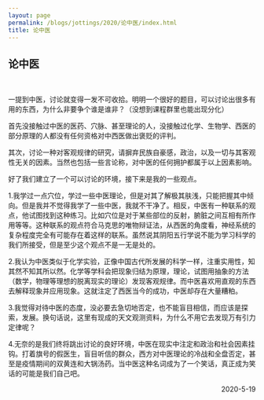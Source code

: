 ```yaml
---
layout: page
permalink: /blogs/jottings/2020/论中医/index.html
title: 论中医
---
```


## 论中医
<br>

一提到中医，讨论就变得一发不可收拾。明明一个很好的题目，可以讨论出很多有用的东西，为什么非要争个谁是谁非？（没想到课程群里也能出现分化）

首先没接触过中医的医药、穴脉、甚至理论的人，没接触过化学、生物学、西医的部分原理的人都没有任何资格对中西医做出褒贬的评判。

其次，讨论一种对客观规律的研究，请摒弃民族自豪感，政治，以及一切与其客观性无关的因素。当然也包括一些言论称，对中医的任何拥护都属于以上因素影响。

好了我们建立了一个可以讨论的环境，接下来是我的一些观点。

1.我学过一点穴位，学过一些中医理论，但是对其了解极其肤浅，只能把握其中倾向。但是我并不觉得我学了一些中医，我就不干净了。相反，中医有一种联系的观点，他试图找到这种练习。比如穴位是对于某些部位的反射，腑脏之间互相有所作用等等。这种联系的观点符合马克思的唯物辩证法，从西医的角度看，神经系统的复杂程度完全有可能存在着这样的联系。虽然说其阴阳五行学说不能为学习科学的我们所接受，但是至少这个观点不是一无是处的。

2.我认为中医类似于化学实验，正像中国古代所发展的科学一样，注重实用性，知其然不知其所以然。化学等学科会把现象归结为原理，理论，试图用抽象的方法（数学，物理等理想的脱离现实的理论）发现客观规律。而中医喜欢用直观的东西去解释现象并应用现象。这就注定了西医当今的成功，中医却存在大量糟粕。

3.我觉得对待中医的态度，没必要去急切地否定，也不能盲目相信，而应该是探索，发展。换句话说，这里有现成的天文观测资料，为什么不用它去发现万有引力定律呢？

4.无奈的是我们终将跳出讨论的良好环境，中医在现实中注定和政治和社会因素挂钩。打着旗号的假医生，盲目听信的群众，西方对中医理论的冷战和全盘否定，甚至是疫情期间的双黄连和大锅汤药。当中医这种名词成为了一个笑话，真正成为笑话的可能是我们自己吧。

<p align="right">2020-5-19</p>